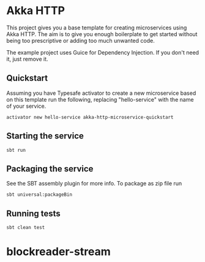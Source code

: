 # Akka HTTP

This project gives you a base template for creating microservices using Akka HTTP.
The aim is to give you enough boilerplate to get started without being too prescriptive or adding too much unwanted code.

The example project uses Guice for Dependency Injection. If you don't need it, just remove it.

## Quickstart

Assuming you have Typesafe activator to create a new microservice based on this template run the following,
replacing "hello-service" with the name of your service.

```
activator new hello-service akka-http-microservice-quickstart
```

## Starting the service

```
sbt run
```

## Packaging the service

See the SBT assembly plugin for more info. To package as zip file run

```
sbt universal:packageBin
```

## Running tests

```
sbt clean test
```
# blockreader-stream
